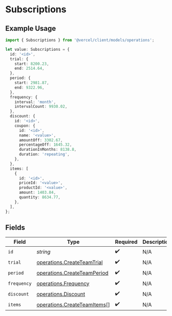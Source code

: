 # Subscriptions

## Example Usage

```typescript
import { Subscriptions } from '@vercel/client/models/operations';

let value: Subscriptions = {
  id: '<id>',
  trial: {
    start: 8200.23,
    end: 2514.64,
  },
  period: {
    start: 2981.87,
    end: 9322.96,
  },
  frequency: {
    interval: 'month',
    intervalCount: 9930.02,
  },
  discount: {
    id: '<id>',
    coupon: {
      id: '<id>',
      name: '<value>',
      amountOff: 3302.67,
      percentageOff: 1645.32,
      durationInMonths: 8138.8,
      duration: 'repeating',
    },
  },
  items: [
    {
      id: '<id>',
      priceId: '<value>',
      productId: '<value>',
      amount: 1403.84,
      quantity: 8634.77,
    },
  ],
};
```

## Fields

| Field       | Type                                                                       | Required           | Description |
| ----------- | -------------------------------------------------------------------------- | ------------------ | ----------- |
| `id`        | _string_                                                                   | :heavy_check_mark: | N/A         |
| `trial`     | [operations.CreateTeamTrial](../../models/operations/createteamtrial.md)   | :heavy_check_mark: | N/A         |
| `period`    | [operations.CreateTeamPeriod](../../models/operations/createteamperiod.md) | :heavy_check_mark: | N/A         |
| `frequency` | [operations.Frequency](../../models/operations/frequency.md)               | :heavy_check_mark: | N/A         |
| `discount`  | [operations.Discount](../../models/operations/discount.md)                 | :heavy_check_mark: | N/A         |
| `items`     | [operations.CreateTeamItems](../../models/operations/createteamitems.md)[] | :heavy_check_mark: | N/A         |
